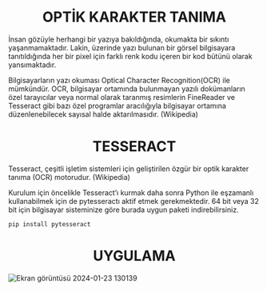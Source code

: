 <div align= "center">
<h1>OPTİK KARAKTER TANIMA</h1>
</div>
İnsan gözüyle herhangi bir yazıya bakıldığında, okumakta bir sıkıntı yaşanmamaktadır. Lakin, üzerinde yazı bulunan bir görsel bilgisayara tanıtıldığında her bir pixel için farklı renk kodu içeren bir kod bütünü olarak yansımaktadır. 

Bilgisayarların yazı okuması Optical Character Recognition(OCR) ile mümkündür. OCR, bilgisayar ortamında bulunmayan yazılı dokümanların özel tarayıcılar veya normal olarak taranmış resimlerin FineReader ve Tesseract gibi bazı özel programlar aracılığıyla bilgisayar ortamına düzenlenebilecek sayısal halde aktarılmasıdır. (Wikipedia)

<div align= "center">
<h1>TESSERACT</h1>
</div>
Tesseract, çeşitli işletim sistemleri için geliştirilen özgür bir optik karakter tanıma (OCR) motorudur. (Wikipedia)

Kurulum için öncelikle Tesseract’ı kurmak daha sonra Python ile eşzamanlı kullanabilmek için de pytesseractı aktif etmek gerekmektedir. 
64 bit veya 32 bit için bilgisayar sisteminize göre burada uygun paketi indirebilirsiniz.

```
pip install pytesseract
```

<div align= "center">
<h1>UYGULAMA</h1>
</div>

![Ekran görüntüsü 2024-01-23 130139](https://github.com/ofarukusta/Computer-Vision-Projects/assets/110857814/7757aedd-ef10-40f9-a422-569373aa646d)
